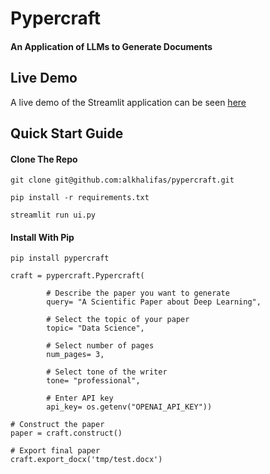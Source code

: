 # Pypercraft
#### An Application of LLMs to Generate Documents

## Live Demo

A live demo of the Streamlit application can be seen [here](https://pypercraft-8c8dd60022df.herokuapp.com/)

## Quick Start Guide

#### Clone The Repo

    git clone git@github.com:alkhalifas/pypercraft.git

    pip install -r requirements.txt

    streamlit run ui.py

#### Install With Pip

    pip install pypercraft

    craft = pypercraft.Pypercraft(

            # Describe the paper you want to generate
            query= "A Scientific Paper about Deep Learning",

            # Select the topic of your paper
            topic= "Data Science",

            # Select number of pages
            num_pages= 3,

            # Select tone of the writer
            tone= "professional",

            # Enter API key
            api_key= os.getenv("OPENAI_API_KEY"))

    # Construct the paper
    paper = craft.construct()

    # Export final paper
    craft.export_docx('tmp/test.docx')
